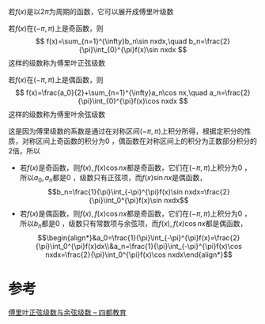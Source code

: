 

若$f(x)$是以$2\pi$为周期的函数，它可以展开成傅里叶级数


若$f(x)$在$(-\pi,\pi)$上是奇函数，则
$$
f(x)=\sum_{n=1}^{\infty}b_n\sin nxdx,\quad  b_n=\frac{2}{\pi}\int_{0}^{\pi}f(x)\sin nxdx
$$
这样的级数称为傅里叶正弦级数

若$f(x)$在$(-\pi,\pi)$上是偶函数，则
$$
f(x)=\frac{a_0}{2}+\sum_{n=1}^{\infty}a_n\cos nx,\quad a_n=\frac{2}{\pi}\int_{0}^{\pi}f(x)\cos nxdx
$$
这样的级数称为傅里叶余弦级数


这是因为傅里级数的系数是通过在对称区间$(-\pi,\pi)$上积分所得，根据定积分的性质，对称区间上奇函数的积分为$0$ ，偶函数在对称区间上的积分为正数部分积分的$2$倍，所以
- 若$f(x)$是奇函数，则$f(x), f(x)\cos nx$都是奇函数，它们在$(-\pi,\pi)$上积分为$0$ ，所以$a_0, a_n$都是$0$ ，级数只有正弦项，而$f(x)\sin nx$是偶函数，$$b_n=\frac{1}{\pi}\int_{-\pi}^{\pi}f(x)\sin nxdx=\frac{2}{\pi}\int_0^{\pi}f(x)\sin nxdx$$
- 若$f(x)$是偶函数，则$f(x), f(x)\cos nx$都是奇函数，它们在$(-\pi,\pi)$上积分为$0$ ，所以$b_n$都是$0$ ，级数只有常数项与余弦项，而$f(x), f(x)\cos nx$都是偶函数，$$\begin{align*}&a_0=\frac{1}{\pi}\int_{-\pi}^{\pi}f(x)=\frac{2}{\pi}\int_0^{\pi}f(x)dx\\&a_n=\frac{1}{\pi}\int_{-\pi}^{\pi}f(x)\cos nxdx=\frac{2}{\pi}\int_0^{\pi}f(x)\cos nxdx\end{align*}$$


# 参考
[傅里叶正弦级数与余弦级数 – 四都教育](https://www.sudoedu.com/%e9%ab%98%e7%ad%89%e6%95%b0%e5%ad%a6%ef%bc%88%e4%b8%8b%ef%bc%89%e8%a7%86%e9%a2%91%e8%af%be%e7%a8%8b/%e6%97%a0%e7%a9%b7%e7%ba%a7%e6%95%b0/%e5%82%85%e9%87%8c%e5%8f%b6%e6%ad%a3%e5%bc%a6%e7%ba%a7%e6%95%b0%e4%b8%8e%e4%bd%99%e5%bc%a6%e7%ba%a7%e6%95%b0/)
